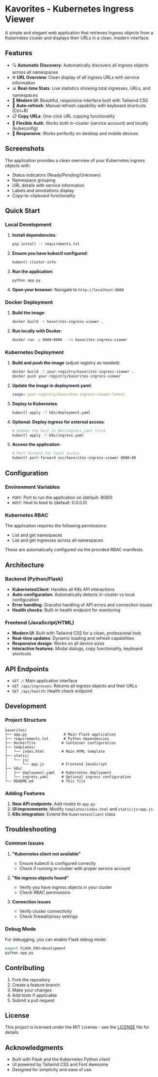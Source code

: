 # Kavorites - Kubernetes Ingress Viewer

A simple and elegant web application that retrieves Ingress objects from a Kubernetes cluster and displays their URLs in a clean, modern interface.

## Features

- 🔍 **Automatic Discovery**: Automatically discovers all ingress objects across all namespaces
- 🌐 **URL Overview**: Clean display of all ingress URLs with service information
- 📊 **Real-time Stats**: Live statistics showing total ingresses, URLs, and namespaces
- 🎨 **Modern UI**: Beautiful, responsive interface built with Tailwind CSS
- 🔄 **Auto-refresh**: Manual refresh capability with keyboard shortcuts (Ctrl+R)
- 📋 **Copy URLs**: One-click URL copying functionality
- 🔐 **Flexible Auth**: Works both in-cluster (service account) and locally (kubeconfig)
- 📱 **Responsive**: Works perfectly on desktop and mobile devices

## Screenshots

The application provides a clean overview of your Kubernetes ingress objects with:
- Status indicators (Ready/Pending/Unknown)
- Namespace grouping
- URL details with service information
- Labels and annotations display
- Copy-to-clipboard functionality

## Quick Start

### Local Development

1. **Install dependencies**:
   ```bash
   pip install -r requirements.txt
   ```

2. **Ensure you have kubectl configured**:
   ```bash
   kubectl cluster-info
   ```

3. **Run the application**:
   ```bash
   python app.py
   ```

4. **Open your browser**:
   Navigate to `http://localhost:8080`

### Docker Deployment

1. **Build the image**:
   ```bash
   docker build -t kavorites-ingress-viewer .
   ```

2. **Run locally with Docker**:
   ```bash
   docker run -p 8080:8080 --rm kavorites-ingress-viewer
   ```

### Kubernetes Deployment

1. **Build and push the image** (adjust registry as needed):
   ```bash
   docker build -t your-registry/kavorites-ingress-viewer .
   docker push your-registry/kavorites-ingress-viewer
   ```

2. **Update the image in deployment.yaml**:
   ```yaml
   image: your-registry/kavorites-ingress-viewer:latest
   ```

3. **Deploy to Kubernetes**:
   ```bash
   kubectl apply -f k8s/deployment.yaml
   ```

4. **Optional: Deploy ingress for external access**:
   ```bash
   # Update the host in k8s/ingress.yaml first
   kubectl apply -f k8s/ingress.yaml
   ```

5. **Access the application**:
   ```bash
   # Port forward for local access
   kubectl port-forward svc/kavorites-ingress-viewer 8080:80
   ```

## Configuration

### Environment Variables

- `PORT`: Port to run the application on (default: 8080)
- `HOST`: Host to bind to (default: 0.0.0.0)

### Kubernetes RBAC

The application requires the following permissions:
- List and get namespaces
- List and get ingresses across all namespaces

These are automatically configured via the provided RBAC manifests.

## Architecture

### Backend (Python/Flask)
- **KubernetesClient**: Handles all K8s API interactions
- **Auto-configuration**: Automatically detects in-cluster vs local configuration
- **Error handling**: Graceful handling of API errors and connection issues
- **Health checks**: Built-in health endpoint for monitoring

### Frontend (JavaScript/HTML)
- **Modern UI**: Built with Tailwind CSS for a clean, professional look
- **Real-time updates**: Dynamic loading and refresh capabilities
- **Responsive design**: Works on all device sizes
- **Interactive features**: Modal dialogs, copy functionality, keyboard shortcuts

## API Endpoints

- `GET /`: Main application interface
- `GET /api/ingresses`: Returns all ingress objects and their URLs
- `GET /api/health`: Health check endpoint

## Development

### Project Structure
```
kavorites/
├── app.py                 # Main Flask application
├── requirements.txt       # Python dependencies
├── Dockerfile            # Container configuration
├── templates/
│   └── index.html        # Main HTML template
├── static/
│   └── js/
│       └── app.js        # Frontend JavaScript
├── k8s/
│   ├── deployment.yaml   # Kubernetes deployment
│   └── ingress.yaml      # Optional ingress configuration
└── README.md             # This file
```

### Adding Features

1. **New API endpoints**: Add routes to `app.py`
2. **UI improvements**: Modify `templates/index.html` and `static/js/app.js`
3. **K8s integration**: Extend the `KubernetesClient` class

## Troubleshooting

### Common Issues

1. **"Kubernetes client not available"**
   - Ensure kubectl is configured correctly
   - Check if running in-cluster with proper service account

2. **"No ingress objects found"**
   - Verify you have ingress objects in your cluster
   - Check RBAC permissions

3. **Connection issues**
   - Verify cluster connectivity
   - Check firewall/proxy settings

### Debug Mode

For debugging, you can enable Flask debug mode:
```bash
export FLASK_ENV=development
python app.py
```

## Contributing

1. Fork the repository
2. Create a feature branch
3. Make your changes
4. Add tests if applicable
5. Submit a pull request

## License

This project is licensed under the MIT License - see the [LICENSE](LICENSE) file for details.

## Acknowledgments

- Built with Flask and the Kubernetes Python client
- UI powered by Tailwind CSS and Font Awesome
- Designed for simplicity and ease of use
